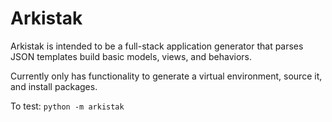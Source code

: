 # Arkistak

Arkistak is intended to be a full-stack application generator that parses JSON templates build basic models, views, and behaviors.

Currently only has functionality to generate a virtual environment, source it, and install packages.

To test: `python -m arkistak`

